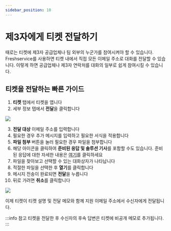 ```yaml
---
sidebar_position: 10
---
```


# 제3자에게 티켓 전달하기

때로는 티켓에 제3자 공급업체나 팀 외부의 누군가를 참여시켜야 할 수 있습니다. Freshservice를 사용하면 티켓 내에서 직접 모든 이메일 주소로 대화를 전달할 수 있습니다. 이렇게 하면 공급업체나 제3자 연락처를 대화의 일부로 쉽게 참여시킬 수 있습니다.

## 티켓을 전달하는 빠른 가이드

1. **티켓** 탭에서 티켓을 엽니다
2. 세부 정보 탭에서 **전달**을 클릭합니다

<img src="https://s3.amazonaws.com/cdn.freshdesk.com/data/helpdesk/attachments/production/50006698013/original/SS4NT0g20XKYC3HmNIicklJkBfHqF4n9OA.png?1666198422"  />

3. **전달 대상** 이메일 주소를 입력합니다
4. 필요한 경우 추가 메시지를 입력하고 필요한 서식을 적용합니다
5. **파일 첨부** 버튼을 눌러 필요한 경우 파일을 첨부합니다
6. 해당 아이콘을 클릭하여 **준비된 응답 및 솔루션 기사**를 포함할 수도 있습니다. 준비된 응답에 대한 자세한 내용은 [여기](https://support.freshservice.com/support/solutions/articles/154963-using-canned-responses-in-ticket-replies)를 클릭하세요
7. 파일을 찾아보고 선택할 수 있는 대화상자가 나타납니다
8. 적절한 파일을 선택한 후 **열기**를 클릭합니다
9. 메시지 전송이 완료되면 **전달**을 누릅니다
10. 뒤로 가려면 **취소**를 클릭합니다

<img src="https://s3.amazonaws.com/cdn.freshdesk.com/data/helpdesk/attachments/production/50006698039/original/fgyql6Fl_qriGBdU5cqqJn4IRr83OSX56Q.png?1666198629"  />

이제 티켓이 티켓 설명 및 전달 메모와 함께 지원 이메일 주소에서 수신자에게 전달됩니다.

:::info 참고
티켓을 전달한 후 수신자의 후속 답변은 티켓에 비공개 메모로 추가됩니다.
:::